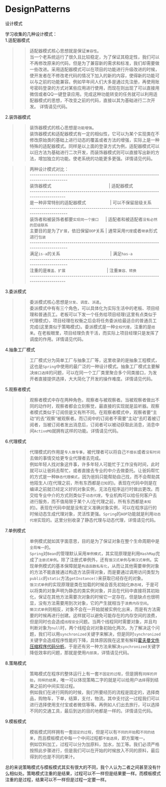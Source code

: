 # DesignPatterns
设计模式  
  
学习收集的几种设计模式：  
1.适配器模式  
>>适配器模式核心思想就是保证`兼容性`。  
当一个老系统运行了很久且比较稳定，为了保证其稳定性，我们可以不再修改原来的代码，但是为了兼容新的需求和标准，我们却需要做一些改进。采用适配器模式可以在项目的功能进行升级改进的时候，使开发者在不修改老代码的情况下加入的新的内容，使得新的功能可以与之前的功能兼容。例如早年间人们大多是通过先注册，再使用账号密码登录的方式对某些应用进行使用，而现在则出现了可以直接用微信或者QQ一键登录应用。完成这种功能转变的任务就可以利用适配器模式的思想，不改变之前的代码，直接以其为基础进行二次开发。 详情请见代码。
  
2.装饰器模式  
>>装饰器模式的核心思想是`功能增强`。  
装饰器模式和适配器模式有一定的相似性，它可以为某个实现类在不修改原始类的基础上进行动态的覆盖或者方法的增强，实际上是一种特殊的适配器模式。同样是以上面的登录方式为例，适配器模式可以以旧方法为基础进行二次开发，而装饰器模式则可以直接写出新的方法，增加独立的功能。使老系统的功能更多更强。详情请见代码。 
  
>>两种设计模式对比：  
            ------------------------------------------------------------------------------------   
            装饰器模式  　　　　　　　　　　　　　|   适配器模式  
            -----------------------------------------------------------------------------------   
            是一种非常特别的适配器模式          　 　　　　|  可以不保留层级关系  
            ------------------------------------------------------------------------------------   
            装饰者和被装饰者都要`实现同一个接口`   　 |  适配者和被适配者`没有必然的层级联系`  
            主要目的是为了`扩展`，依旧保留`OOP`关系    |  通常采用`代理`或者`继承`形式进行`包装`  
            ------------------------------------------------------------------------------------   
            满足`is-a`的关系                 　　　　　　　　　　　 |   满足`has-a`  
            ------------------------------------------------------------------------------------   
            注重的是`覆盖、扩展`             　　　　　　　　　 |   注重`兼容、转换`  
            -----------------------------------------------------------------------------------   

3.委派模式  
>>委派模式核心思想是`分发`、`调度`、`派遣`。  
委派模式中有有三个角色，可以具体化为实际生活中的老板、项目经理和普通员工。老板可以下发一个任务给项目经理(这里有点类似于代理模式)，项目经理在权衡之后会将任务委派给最适合的普通员工完成(这里类似于策略模式)。委派模式是一种`全权代理`，注重的是`结果`。在老板眼里，项目经理负责干活，而实际上项目经理只是发挥了调度的作用。详情请见代码。  
  
4.抽象工厂模式  
>>工厂模式分为简单工厂与抽象工厂等，这里收录的是抽象工程模式，这也是`Spring`中使用的最广泛的一种设计模式。抽象工厂模式主要解决`接口选择`的问题，可以在同一个工厂类里聚合多个同类接口，为发开者直接提供选择，大大简化了开发的操作难度。详情请见代码。  
  
5.观察者模式  
>>观察者模式中存在两种角色，观察者与被观察者。当被观察者做出不同的动作时，观察者都会立刻察觉，最直接的实现就是监听器。观察者模式类似于订阅但是又有所不同。在观察者模式中，观察者要“主动“的去“观察”被观察者。而订阅中的订阅者不需要”主动“去盯着被订阅者，当被订阅者发出消息后，订阅者可以被动获取此消息，消息中间`ActiveMQ`就拥有这样的功能。详情请见代码。  
  
6.代理模式  
>>代理模式的作用是`专人做专事`，被代理者可以将自己`不擅长`或者`没有时间`去做的事情交给更专业代理者去完成。  
例如年轻人找对象这件事，许多年轻人可能忙于工作没有时间，此时就可以让爸妈去帮忙，或者直接去专业的中介去做委托。让爸妈帮忙的方式是一种`静态代理模式`，因为爸妈只能帮助自己找，而不会帮助其他陌生人(在代理之前，所有东西都是`已知`的)。表现在代码中则是在编译之前就已经定义好的对象实例，无法在程序运行时做出更改。而交给专业中介的方式则类似于`动态代理`，专业机构可以给任何客户去进行服务，而不值局限于某个人(在代理之前，所有东西都是`未知`的)。表现在代码中就是没有定义准确对象实例，可以在程序运行的时候动态生成代理对象，灵活性更强。`Spring`的`AOP`功能就是利用`动态代理`实现的。这里分别收录了静态代理与动态代理，详情请见代码。  

  
7.单例模式  
>>单例模式就如其字面意思，目的是为了保证对象在整个生命周期中是`全局唯一`的。  
`Spring`对`Bean`的管理默认采用`单例模式`，其实现原理是利用`HashMap`完成了`注册式单例`。除了注册式单例外，还有`饿汉式单例`与`懒汉式单例`。实现单例模式的基本保障就是`构造函数私有化`，从而让其他需要单例对象的方法不能直接通过构造方法获得对象，而是要通过调用访问类型为`public`的`static`方法`getInstance()`来获取已经存在的对象。  
`饿汉式单例`的实现原理是类在加载的时候会首先初始化`静态域`，于是可以将类的对象声明为静态的类实例对象，并且在代码中直接将其初始化，保证在其他方法需要次对象的时候它一定存在。但是缺点也很明显，没有方法需要用到次对象，它的产生就相当于`浪费内存空间`。  
`懒汉式单例`则相反，对象不会在一开始就被实例化出来，而是有方法需要的时候再进行创建。这样就可以避免可能存在的内存空间的浪费，但是同时也会造成`线程安全`问题。当两个线程同时需要对象，并且均判断对象为`null`时，两个线程会对对象初始化两次。为了解决这个问题，我们可以用`synchronized`关键字来解决，但是同时`synchronized`关键字会造成程序性能的下降，具体原因我在这里有解释[霍夫曼文件压缩程序代码分析](https://github.com/YufeizhangRay/Hoffman-file-compression-program/blob/master/README.md)。于是还有另一种方法来解决`synchronized`关键字降低效率的问题，那就是使用`内部类`，详情请见代码。   
  
8.策略模式  
>>策略模式在程序的整体运行上有一套`不固定的过程`，但是拥有`同样的开始`，`同样的结果`，唯一可以体现策略二字的就是可以给用户`选择`得到结果之前的中间实现过程。  
例如我们在进行网购的时候，我们所要经历的流程是固定的，选择商品，购物车，下单，结算，支付，物流。其中支付这一过程我们可以进行选择使用支付宝或者微信等等。再例如人们出去旅行，可以选择不同的交通工具，最后到达的目的地都是一样的。详情请见代码。  
  
9.模板模式
>>模板模式同样拥有一套`固定的过程`，但是可以有`不同的开始`和`不同的结果`，而且模板模式中每一个中间过程都`不能选择`，即方案唯一。  
例如饮料加工，过程可以分为加原料，加水，加工等。我们必须严格按照此步骤进行，但是我们可以在开始的时候放入不同的原料，最后得到的也是不同的果汁。  
  
总的来说策略模式与模板模式其实有很大的不同，我个人认为二者之间甚至没有什么相似处。策略模式注重的是结果，过程可以不一样但是结果要一样。而模板模式注重的是过程，结果可以不一样但是过程一定要一样。
